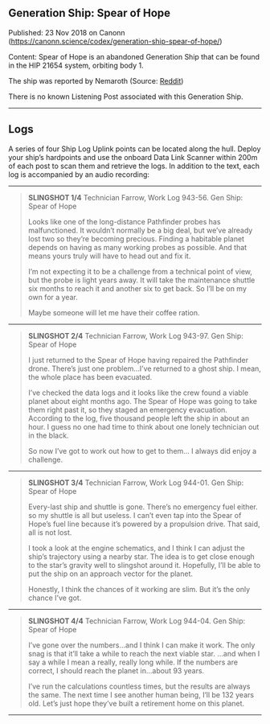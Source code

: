 ## Generation Ship: Spear of Hope

Published: 23 Nov 2018 on Canonn (https://canonn.science/codex/generation-ship-spear-of-hope/)

Content: Spear of Hope is an abandoned Generation Ship that can be found in the HIP 21654 system, orbiting body 1. 

The ship was reported by Nemaroth (Source: [Reddit](https://www.reddit.com/r/EliteDangerous/comments/9zkdkc/possible_new_generation_ship_found/))

There is no known Listening Post associated with this Generation Ship.

* * *

## Logs

A series of four Ship Log Uplink points can be located along the hull. Deploy your ship’s hardpoints and use the onboard Data Link Scanner within 200m of each post to scan them and retrieve the logs. In addition to the text, each log is accompanied by an audio recording:

* * *

> 
> **SLINGSHOT 1/4**
> Technician Farrow, Work Log 943-56. Gen Ship: Spear of Hope
> 
> Looks like one of the long-distance Pathfinder probes has malfunctioned. It wouldn’t normally be a big deal, but we’ve already lost two so they’re becoming precious. Finding a habitable planet depends on having as many working probes as possible. And that means yours truly will have to head out and fix it.
> 
> I’m not expecting it to be a challenge from a technical point of view, but the probe is light years away. It will take the maintenance shuttle six months to reach it and another six to get back. So I’ll be on my own for a year.
> 
> Maybe someone will let me have their coffee ration.

* * *

> 
> **SLINGSHOT 2/4**
> Technician Farrow, Work Log 943-97. Gen Ship: Spear of Hope
> 
> I just returned to the Spear of Hope having repaired the Pathfinder drone. There’s just one problem…I’ve returned to a ghost ship. I mean, the whole place has been evacuated.
> 
> I’ve checked the data logs and it looks like the crew found a viable planet about eight months ago. The Spear of Hope was going to take them right past it, so they staged an emergency evacuation. According to the log, five thousand people left the ship in about an hour. I guess no one had time to think about one lonely technician out in the black.
> 
> So now I’ve got to work out how to get to them… I always did enjoy a challenge.

* * *

> 
> **SLINGSHOT 3/4**
> Technician Farrow, Work Log 944-01. Gen Ship: Spear of Hope
> 
> Every-last ship and shuttle is gone. There’s no emergency fuel either. so my shuttle is all but useless. I can’t even tap into the Spear of Hope’s fuel line because it’s powered by a propulsion drive. That said, all is not lost.
> 
> I took a look at the engine schematics, and I think I can adjust the ship’s trajectory using a nearby star. The idea is to get close enough to the star’s gravity well to slingshot around it. Hopefully, I’ll be able to put the ship on an approach vector for the planet.
> 
> Honestly, I think the chances of it working are slim. But it’s the only chance I’ve got.

* * *

> 
> **SLINGSHOT 4/4**
> Technician Farrow, Work Log 944-04. Gen Ship: Spear of Hope
> 
> I’ve gone over the numbers…and I think I can make it work. The only snag is that it’ll take a while to reach the next viable star. …and when I say a while I mean a really, really long while. If the numbers are correct, I should reach the planet in…about 93 years.
> 
> I’ve run the calculations countless times, but the results are always the same. The next time I see another human being, I’ll be 132 years old. Let’s just hope they’ve built a retirement home on this planet.

* * *